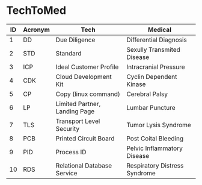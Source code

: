 # TechToMed
| ID | Acronym | Tech | Medical |
| -- | ------- | ---- | ------------- |
|  1 | DD | Due Diligence | Differential Diagnosis |
|  2 | STD | Standard | Sexully Transmited Disease |
|  3 | ICP | Ideal Customer Profile | Intracranial Pressure |
|  4 | CDK | Cloud Development Kit | Cyclin Dependent Kinase |
|  5 | CP | Copy (linux command) | Cerebral Palsy |
|  6 | LP | Limited Partner, Landing Page | Lumbar Puncture |
|  7 | TLS | Transport Level Security | Tumor Lysis Syndrome |
|  8 | PCB | Printed Circuit Board | Post Coital Bleeding |
|  9 | PID | Process ID | Pelvic Inflammatory Disease |
| 10 | RDS | Relational Database Service | Respiratory Distress Syndrome |
